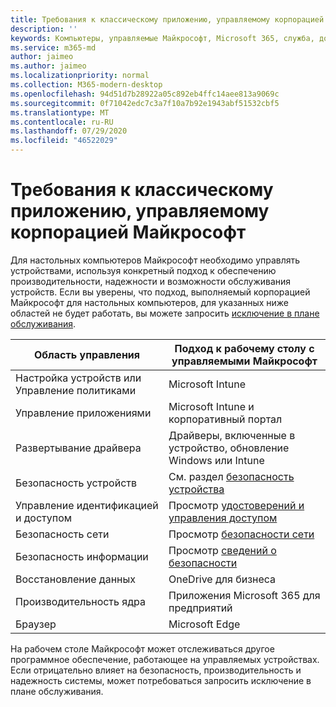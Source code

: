 ```yaml
---
title: Требования к классическому приложению, управляемому корпорацией Майкрософт
description: ''
keywords: Компьютеры, управляемые Майкрософт, Microsoft 365, служба, документация
ms.service: m365-md
author: jaimeo
ms.author: jaimeo
ms.localizationpriority: normal
ms.collection: M365-modern-desktop
ms.openlocfilehash: 94d51d7b28922a05c892eb4ffc14aee813a9069c
ms.sourcegitcommit: 0f71042edc7c3a7f10a7b92e1943abf51532cbf5
ms.translationtype: MT
ms.contentlocale: ru-RU
ms.lasthandoff: 07/29/2020
ms.locfileid: "46522029"
---
```

# <a name="microsoft-managed-desktop-app-requirements"></a>Требования к классическому приложению, управляемому корпорацией Майкрософт

<!--This topic is the target for aka.ms/app-req. This is aka link is used from EA agreement for MMD. do not delete.-->

<!--Application addendum -->
 
Для настольных компьютеров Майкрософт необходимо управлять устройствами, используя конкретный подход к обеспечению производительности, надежности и возможности обслуживания устройств. Если вы уверены, что подход, выполняемый корпорацией Майкрософт для настольных компьютеров, для указанных ниже областей не будет работать, вы можете запросить [исключение в плане обслуживания](customizing.md).


|Область управления  |Подход к рабочему столу с управляемыми Майкрософт  |
|---------|---------|
|Настройка устройств или Управление политиками     |  Microsoft Intune       |
|Управление приложениями     | Microsoft Intune и корпоративный портал        |
|Развертывание драйвера     |  Драйверы, включенные в устройство, обновление Windows или Intune       |
|Безопасность устройств     | См. раздел [безопасность устройства](security.md#device-security)      |
|Управление идентификацией и доступом     | Просмотр [удостоверений и управления доступом](security.md#identity-and-access-management)        |
|Безопасность сети     | Просмотр [безопасности сети](security.md#network-security)        |
|Безопасность информации     |  Просмотр [сведений о безопасности](security.md#information-security)       |
|Восстановление данных     | OneDrive для бизнеса        |
|Производительность ядра     | Приложения Microsoft 365 для предприятий    |
|Браузер     | Microsoft Edge        |




На рабочем столе Майкрософт может отслеживаться другое программное обеспечение, работающее на управляемых устройствах. Если отрицательно влияет на безопасность, производительность и надежность системы, может потребоваться запросить исключение в плане обслуживания.


